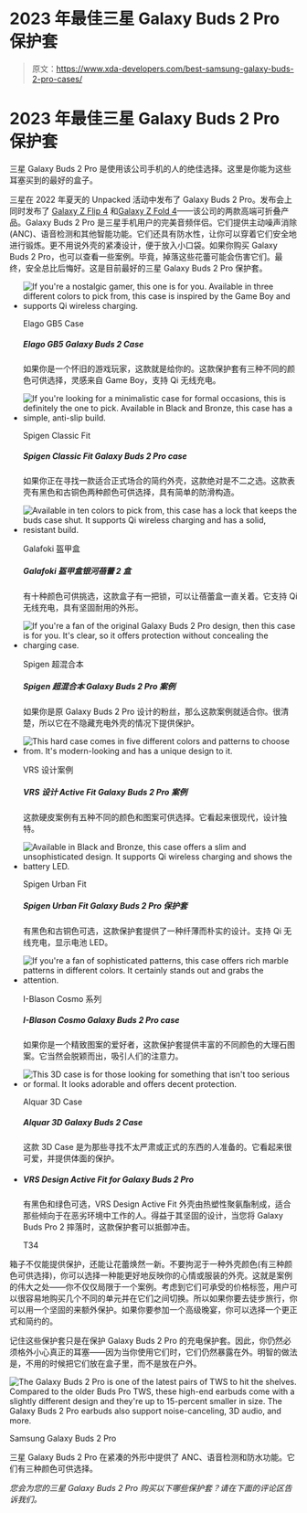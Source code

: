 # 2023 年最佳三星 Galaxy Buds 2 Pro 保护套

> 原文：<https://www.xda-developers.com/best-samsung-galaxy-buds-2-pro-cases/>

# 2023 年最佳三星 Galaxy Buds 2 Pro 保护套

三星 Galaxy Buds 2 Pro 是使用该公司手机的人的绝佳选择。这里是你能为这些耳塞买到的最好的盒子。

三星在 2022 年夏天的 Unpacked 活动中发布了 Galaxy Buds 2 Pro。发布会上同时发布了 [Galaxy Z Flip 4](https://www.xda-developers.com/samsung-galaxy-z-flip-4-review/) 和[Galaxy Z Fold 4](https://www.xda-developers.com/samsung-galaxy-z-fold-4-review/)——该公司的两款高端可折叠产品。Galaxy Buds 2 Pro 是三星手机用户的完美音频伴侣。它们提供主动噪声消除(ANC)、语音检测和其他智能功能。它们还具有防水性，让你可以穿着它们安全地进行锻炼。更不用说外壳的紧凑设计，便于放入小口袋。如果你购买 Galaxy Buds 2 Pro，也可以查看一些案例。毕竟，掉落这些花蕾可能会伤害它们。最终，安全总比后悔好。这是目前最好的三星 Galaxy Buds 2 Pro 保护套。

*   <picture>![If you're a nostalgic gamer, this one is for you. Available in three different colors to pick from, this case is inspired by the Game Boy and supports Qi wireless charging.](img/97895d54778fc66fb0f5c89d4e9df008.png)</picture>

    Elago GB5 Case

    ##### Elago GB5 Galaxy Buds 2 Case

    如果你是一个怀旧的游戏玩家，这款就是给你的。这款保护套有三种不同的颜色可供选择，灵感来自 Game Boy，支持 Qi 无线充电。

*   <picture>![If you're looking for a minimalistic case for formal occasions, this is definitely the one to pick. Available in Black and Bronze, this case has a simple, anti-slip build.](img/ca014b4abbecf5d1eb4f2cb5035890b3.png)</picture>

    Spigen Classic Fit

    ##### Spigen Classic Fit Galaxy Buds 2 Pro case

    如果你正在寻找一款适合正式场合的简约外壳，这款绝对是不二之选。这款表壳有黑色和古铜色两种颜色可供选择，具有简单的防滑构造。

*   <picture>![Available in ten colors to pick from, this case has a lock that keeps the buds case shut. It supports Qi wireless charging and has a solid, resistant build.](img/b1a9056eacbd19dc89fbfc3cc8a3cce8.png)</picture>

    Galafoki 盔甲盒

    ##### Galafoki 盔甲盒银河蓓蕾 2 盒

    有十种颜色可供挑选，这款盒子有一把锁，可以让蓓蕾盒一直关着。它支持 Qi 无线充电，具有坚固耐用的外形。

*   <picture>![If you're a fan of the original Galaxy Buds 2 Pro design, then this case is for you. It's clear, so it offers protection without concealing the charging case.](img/90480c12ec1993ffda7e34d652f2b436.png)</picture>

    Spigen 超混合本

    ##### Spigen 超混合本 Galaxy Buds 2 Pro 案例

    如果你是原 Galaxy Buds 2 Pro 设计的粉丝，那么这款案例就适合你。很清楚，所以它在不隐藏充电外壳的情况下提供保护。

*   <picture>![This hard case comes in five different colors and patterns to choose from. It's modern-looking and has a unique design to it.](img/5f6d0051308c20d6b9ba084cb0e3b5a9.png)</picture>

    VRS 设计案例

    ##### VRS 设计 Active Fit Galaxy Buds 2 Pro 案例

    这款硬皮案例有五种不同的颜色和图案可供选择。它看起来很现代，设计独特。

*   <picture>![Available in Black and Bronze, this case offers a slim and unsophisticated design. It supports Qi wireless charging and shows the battery LED.](img/afd58c99b8b792b24b3056f41b73055a.png)</picture>

    Spigen Urban Fit

    ##### Spigen Urban Fit Galaxy Buds 2 Pro 保护套

    有黑色和古铜色可选，这款保护套提供了一种纤薄而朴实的设计。支持 Qi 无线充电，显示电池 LED。

*   <picture>![If you're a fan of sophisticated patterns, this case offers rich marble patterns in different colors. It certainly stands out and grabs the attention.](img/a6d503f48117881afa97010a50b0507a.png)</picture>

    I-Blason Cosmo 系列

    ##### I-Blason Cosmo Galaxy Buds 2 Pro case

    如果你是一个精致图案的爱好者，这款保护套提供丰富的不同颜色的大理石图案。它当然会脱颖而出，吸引人们的注意力。

*   <picture>![This 3D case is for those looking for something that isn't too serious or formal. It looks adorable and offers decent protection.](img/34aae6d42ff9a111e5f1737185a862cd.png)</picture>

    Alquar 3D Case

    ##### Alquar 3D Galaxy Buds 2 Case

    这款 3D Case 是为那些寻找不太严肃或正式的东西的人准备的。它看起来很可爱，并提供体面的保护。

*   ##### VRS Design Active Fit for Galaxy Buds 2 Pro

    有黑色和绿色可选，VRS Design Active Fit 外壳由热塑性聚氨酯制成，适合那些倾向于在恶劣环境中工作的人。得益于其坚固的设计，当您将 Galaxy Buds Pro 2 摔落时，这款保护套可以抵御冲击。

    T34

箱子不仅能提供保护，还能让花蕾焕然一新。不要拘泥于一种外壳颜色(有三种颜色可供选择)，你可以选择一种能更好地反映你的心情或服装的外壳。这就是案例的伟大之处——你不仅仅局限于一个案例。考虑到它们可承受的价格标签，用户可以很容易地购买几个不同的单元并在它们之间切换。所以如果你要去徒步旅行，你可以用一个坚固的来额外保护。如果你要参加一个高级晚宴，你可以选择一个更正式和简约的。

记住这些保护套只是在保护 Galaxy Buds 2 Pro 的充电保护套。因此，你仍然必须格外小心真正的耳塞——因为当你使用它们时，它们仍然暴露在外。明智的做法是，不用的时候把它们放在盒子里，而不是放在户外。

 <picture>![The Galaxy Buds 2 Pro is one of the latest pairs of TWS to hit the shelves. Compared to the older Buds Pro TWS, these high-end earbuds come with a slightly different design and they're up to 15-percent smaller in size. The Galaxy Buds 2 Pro earbuds also support noise-canceling, 3D audio, and more.](img/57bdf2634323b8d4d36af2b6d02dcf3b.png)</picture> 

Samsung Galaxy Buds 2 Pro

三星 Galaxy Buds 2 Pro 在紧凑的外形中提供了 ANC、语音检测和防水功能。它们有三种颜色可供选择。

*您会为您的三星 Galaxy Buds 2 Pro 购买以下哪些保护套？请在下面的评论区告诉我们。*